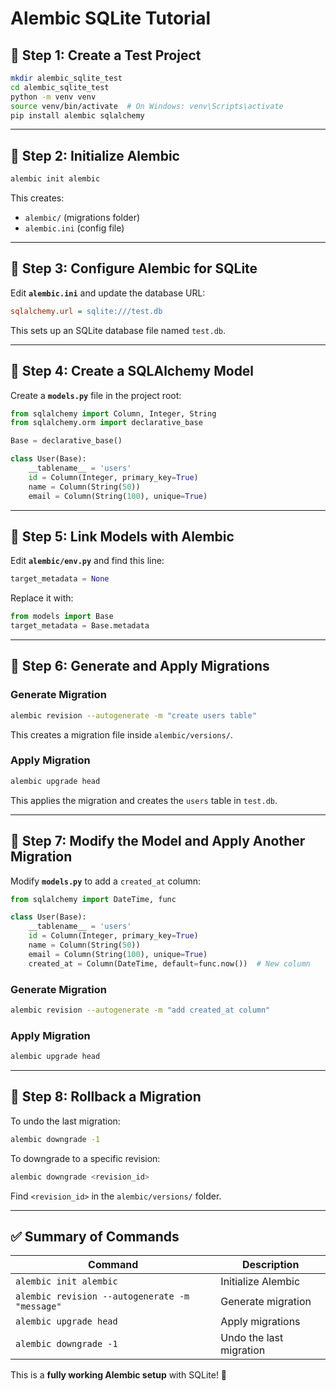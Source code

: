# Alembic SQLite Tutorial

## 📌 Step 1: Create a Test Project

```bash
mkdir alembic_sqlite_test
cd alembic_sqlite_test
python -m venv venv
source venv/bin/activate  # On Windows: venv\Scripts\activate
pip install alembic sqlalchemy
```

---

## 📌 Step 2: Initialize Alembic

```bash
alembic init alembic
```

This creates:
- `alembic/` (migrations folder)
- `alembic.ini` (config file)

---

## 📌 Step 3: Configure Alembic for SQLite

Edit **`alembic.ini`** and update the database URL:

```ini
sqlalchemy.url = sqlite:///test.db
```

This sets up an SQLite database file named `test.db`.

---

## 📌 Step 4: Create a SQLAlchemy Model

Create a **`models.py`** file in the project root:

```python
from sqlalchemy import Column, Integer, String
from sqlalchemy.orm import declarative_base

Base = declarative_base()

class User(Base):
    __tablename__ = 'users'
    id = Column(Integer, primary_key=True)
    name = Column(String(50))
    email = Column(String(100), unique=True)
```

---

## 📌 Step 5: Link Models with Alembic

Edit **`alembic/env.py`** and find this line:

```python
target_metadata = None
```

Replace it with:

```python
from models import Base
target_metadata = Base.metadata
```

---

## 📌 Step 6: Generate and Apply Migrations

### Generate Migration

```bash
alembic revision --autogenerate -m "create users table"
```

This creates a migration file inside `alembic/versions/`.

### Apply Migration

```bash
alembic upgrade head
```

This applies the migration and creates the `users` table in `test.db`.

---

## 📌 Step 7: Modify the Model and Apply Another Migration

Modify **`models.py`** to add a `created_at` column:

```python
from sqlalchemy import DateTime, func

class User(Base):
    __tablename__ = 'users'
    id = Column(Integer, primary_key=True)
    name = Column(String(50))
    email = Column(String(100), unique=True)
    created_at = Column(DateTime, default=func.now())  # New column
```

### Generate Migration

```bash
alembic revision --autogenerate -m "add created_at column"
```

### Apply Migration

```bash
alembic upgrade head
```

---

## 📌 Step 8: Rollback a Migration

To undo the last migration:

```bash
alembic downgrade -1
```

To downgrade to a specific revision:

```bash
alembic downgrade <revision_id>
```

Find `<revision_id>` in the `alembic/versions/` folder.

---

## ✅ Summary of Commands

| Command | Description |
|---------|------------|
| `alembic init alembic` | Initialize Alembic |
| `alembic revision --autogenerate -m "message"` | Generate migration |
| `alembic upgrade head` | Apply migrations |
| `alembic downgrade -1` | Undo the last migration |

This is a **fully working Alembic setup** with SQLite! 🚀